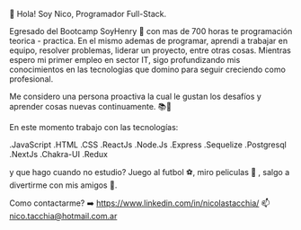 👋 Hola! Soy Nico, Programador Full-Stack.

Egresado del Bootcamp SoyHenry 🚀 con mas de 700 horas te programación teorica - practica. En el mismo ademas de programar, aprendi a trabajar en equipo, resolver problemas, liderar un proyecto, entre otras cosas. Mientras espero mi primer empleo en sector IT, sigo profundizando mis conocimientos en las tecnologias que domino para seguir creciendo como profesional.

Me considero una persona proactiva la cual le gustan los desafíos y aprender cosas nuevas continuamente. 📚📓


En este momento trabajo con las tecnologías:

.JavaScript
.HTML
.CSS
.ReactJs
.Node.Js
.Express
.Sequelize
.Postgresql
.NextJs
.Chakra-UI
.Redux

y que hago cuando no estudio? Juego al futbol ⚽, miro peliculas 🍿 , salgo a divertirme con mis amigos 🥳. 


Como contactarme?  ➡️
https://www.linkedin.com/in/nicolastacchia/
📫 nico.tacchia@hotmail.com.ar

